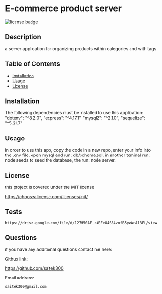 # E-commerce product server
  
  ![license badge](https://img.shields.io/badge/license-MIT-blue.svg)

## Description
    
  a server application for organizing products within categories and with tags
    
## Table of Contents
    
- [Installation](#installation)
- [Usage](#usage)
- [License](#license)
    
## Installation
    
  The following dependencies must be installed to use this application:
    "dotenv": "^8.2.0",
    "express": "^4.17.1",
    "mysql2": "^2.1.0",
    "sequelize": "^5.21.7"
    
## Usage
  in order to use this app, copy the code in a new repo, enter your info into the .env file. open mysql and run: db/schema.sql. in another teminal run: node seeds to seed the database, the run: node server.
    
## License
    
  this project is covered under the MIT license

  https://choosealicense.com/licenses/mit/ 


## Tests
    https://drive.google.com/file/d/127H50AF_rAEFeO4S84vofB5ywArAl3FL/view
  

## Questions

  if you have any additional questions contact me here:

  Github link:

  https://github.com/saitek300

  Email address:

    saitek300@gmail.com